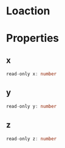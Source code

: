 # Loaction

# Properties

## x
```ts
read-only x: number
```

## y
```ts
read-only y: number
```

## z
```ts
read-only z: number
```
